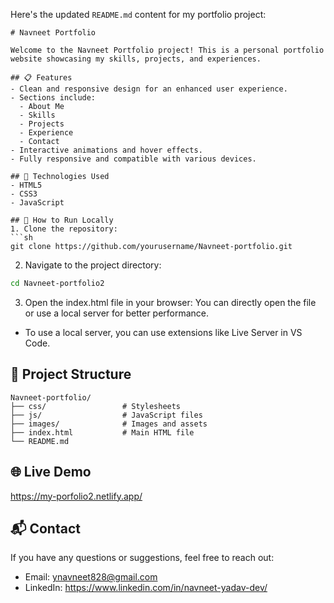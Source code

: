 
Here's the updated `README.md` content for my portfolio project:

```
# Navneet Portfolio

Welcome to the Navneet Portfolio project! This is a personal portfolio website showcasing my skills, projects, and experiences.

## 📋 Features
- Clean and responsive design for an enhanced user experience.
- Sections include:
  - About Me
  - Skills
  - Projects
  - Experience
  - Contact
- Interactive animations and hover effects.
- Fully responsive and compatible with various devices.

## 🔧 Technologies Used
- HTML5
- CSS3
- JavaScript

## 🚀 How to Run Locally
1. Clone the repository:
```sh
git clone https://github.com/yourusername/Navneet-portfolio.git
```

2. Navigate to the project directory:
```sh
cd Navneet-portfolio2
```

3. Open the index.html file in your browser:
You can directly open the file or use a local server for better performance.
- To use a local server, you can use extensions like Live Server in VS Code.

## 📂 Project Structure
```
Navneet-portfolio/
├── css/                 # Stylesheets
├── js/                  # JavaScript files
├── images/              # Images and assets
├── index.html           # Main HTML file
└── README.md
```

## 🌐 Live Demo

https://my-porfolio2.netlify.app/

## 📬 Contact

If you have any questions or suggestions, feel free to reach out:
- Email: ynavneet828@gmail.com
- LinkedIn: https://www.linkedin.com/in/navneet-yadav-dev/
